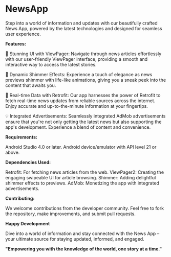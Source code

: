 # NewsApp
Step into a world of information and updates with our beautifully crafted News App, powered by the latest technologies and designed for seamless user experience.

**Features:**

📰 Stunning UI with ViewPager: Navigate through news articles effortlessly with our user-friendly ViewPager interface, providing a smooth and interactive way to access the latest stories.

🌟 Dynamic Shimmer Effects: Experience a touch of elegance as news previews shimmer with life-like animations, giving you a sneak peek into the content that awaits you.

🔗 Real-time Data with Retrofit: Our app harnesses the power of Retrofit to fetch real-time news updates from reliable sources across the internet. Enjoy accurate and up-to-the-minute information at your fingertips.

💡 Integrated Advertisements: Seamlessly integrated AdMob advertisements ensure that you're not only getting the latest news but also supporting the app's development. Experience a blend of content and convenience.

**Requirements:**

Android Studio 4.0 or later.
Android device/emulator with API level 21 or above.

**Dependencies Used:**

Retrofit: For fetching news articles from the web.
ViewPager2: Creating the engaging swipeable UI for article browsing.
Shimmer: Adding delightful shimmer effects to previews.
AdMob: Monetizing the app with integrated advertisements.

**Contributing:**

We welcome contributions from the developer community. Feel free to fork the repository, make improvements, and submit pull requests.

**Happy Development**

Dive into a world of information and stay connected with the News App – your ultimate source for staying updated, informed, and engaged.

**"Empowering you with the knowledge of the world, one story at a time."**
